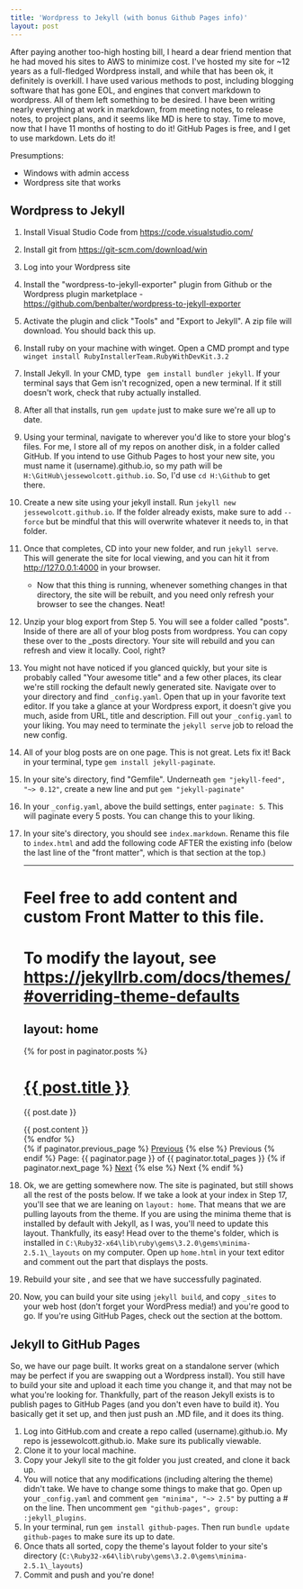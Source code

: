 ```yaml
---
title: 'Wordpress to Jekyll (with bonus Github Pages info)'
layout: post
---
```

After paying another too-high hosting bill, I heard a dear friend mention that he had moved his sites to AWS to minimize cost. I've hosted my site for ~12 years as a full-fledged Wordpress install, and while that has been ok, it definitely is overkill. I have used various methods to post, including blogging software that has gone EOL, and engines that convert markdown to wordpress. All of them left something to be desired. I have been writing nearly everything at work in markdown, from meeting notes, to release notes, to project plans, and it seems like MD is here to stay. Time to move, now that I have 11 months of hosting to do it! GitHub Pages is free, and I get to use markdown. Lets do it!

Presumptions:
- Windows with admin access
- Wordpress site that works

## Wordpress to Jekyll

1. Install Visual Studio Code from https://code.visualstudio.com/
2. Install git from https://git-scm.com/download/win
3. Log into your Wordpress site
4. Install the "wordpress-to-jekyll-exporter" plugin from Github or the Wordpress plugin marketplace - https://github.com/benbalter/wordpress-to-jekyll-exporter
5. Activate the plugin and click "Tools" and "Export to Jekyll". A zip file will download. You should back this up.
6. Install ruby on your machine with winget. Open a CMD prompt and type ```winget install RubyInstallerTeam.RubyWithDevKit.3.2```
7. Install Jekyll. In your CMD, type ``` gem install bundler jekyll```. If your terminal says that Gem isn't recognized, open a new terminal. If it still doesn't work, check that ruby actually installed.
8. After all that installs, run ```gem update``` just to make sure we're all up to date.
9. Using your terminal, navigate to wherever you'd like to store your blog's files. For me, I store all of my repos on another disk, in a folder called GitHub. If you intend to use Github Pages to host your new site, you must name it (username).github.io, so my path will be ```H:\GitHub\jessewolcott.github.io```. So, I'd use ```cd H:\Github``` to get there. 
10. Create a new site using your jekyll install. Run ```jekyll new jessewolcott.github.io```. If the folder already exists, make sure to add ```--force``` but be mindful that this will overwrite whatever it needs to, in that folder.
11. Once that completes, CD into your new folder, and run ```jekyll serve```. This will generate the site for local viewing, and you can hit it from http://127.0.0.1:4000 in your browser.
    - Now that this thing is running, whenever something changes in that directory, the site will be rebuilt, and you need only refresh your browser to see the changes. Neat!
12. Unzip your blog export from Step 5. You will see a folder called "posts". Inside of there are all of your blog posts from wordpress. You can copy these over to the _posts directory. Your site will rebuild and you can refresh and view it locally. Cool, right?
13. You might not have noticed if you glanced quickly, but your site is probably called "Your awesome title" and a few other places, its clear we're still rocking the default newly generated site. Navigate over to your directory and find ```_config.yaml```. Open that up in your favorite text editor. If you take a glance at your Wordpress export, it doesn't give you much, aside from URL, title and description. Fill out your ```_config.yaml``` to your liking. You may need to terminate the ```jekyll serve``` job to reload the new config.
14. All of your blog posts are on one page. This is not great. Lets fix it! Back in your terminal, type ```gem install jekyll-paginate```.
15. In your site's directory, find "Gemfile". Underneath ```gem "jekyll-feed", "~> 0.12"```, create a new line and put ```gem "jekyll-paginate"```
16. In your ```_config.yaml```, above the build settings, enter ```paginate: 5```. This will paginate every 5 posts. You can change this to your liking. 
17. In your site's directory, you should see ```index.markdown```. Rename this file to ```index.html``` and add the following code AFTER the existing info (below the last line of the "front matter", which is that section at the top.)

    ---
    # Feel free to add content and custom Front Matter to this file.
    # To modify the layout, see https://jekyllrb.com/docs/themes/#overriding-theme-defaults

    layout: home
    ---
    <!-- This loops through the paginated posts -->
    {% for post in paginator.posts %}
      <h1><a href="{{ post.url }}">{{ post.title }}</a></h1>
      <p class="author">
        <span class="date">{{ post.date }}</span>
      </p>
      <div class="content">
        {{ post.content }}
      </div>
    {% endfor %}
    
    <!-- Pagination links -->
    <div class="pagination">
      {% if paginator.previous_page %}
        <a href="{{ paginator.previous_page_path }}" class="previous">Previous</a>
      {% else %}
        <span class="previous">Previous</span>
      {% endif %}
      <span class="page_number ">Page: {{ paginator.page }} of {{ paginator.total_pages }}</span>
      {% if paginator.next_page %}
        <a href="{{ paginator.next_page_path }}" class="next">Next</a>
      {% else %}
        <span class="next ">Next</span>
      {% endif %}
    </div>

18. Ok, we are getting somewhere now. The site is paginated, but still shows all the rest of the posts below. If we take a look at your index in Step 17, you'll see that we are leaning on ```layout: home```. That means that we are pulling layouts from the theme. If you are using the minima theme that is installed by default with Jekyll, as I was, you'll need to update this layout. Thankfully, its easy! Head over to the theme's folder, which is installed in ```C:\Ruby32-x64\lib\ruby\gems\3.2.0\gems\minima-2.5.1\_layouts``` on my computer. Open up ```home.html``` in your text editor and comment out the part that displays the posts. 

19. Rebuild your site , and see that we have successfully paginated. 
20. Now, you can build your site using ```jekyll build```, and copy ```_sites``` to your web host (don't forget your WordPress media!) and you're good to go. If you're using GitHub Pages, check out the section at the bottom.

## Jekyll to GitHub Pages

So, we have our page built. It works great on a standalone server (which may be perfect if you are swapping out a Wordpress install). You still have to build your site and upload it each time you change it, and that may not be what you're looking for. Thankfully, part of the reason Jekyll exists is to publish pages to GitHub Pages (and you don't even have to build it). You basically get it set up, and then just push an .MD file, and it does its thing.

1. Log into GitHub.com and create a repo called (username).github.io. My repo is jessewolcott.github.io. Make sure its publically viewable.
2. Clone it to your local machine.
3. Copy your Jekyll site to the git folder you just created, and clone it back up.
4. You will notice that any modifications (including altering the theme) didn't take. We have to change some things to make that go. Open up your ```_config.yaml``` and comment ```gem "minima", "~> 2.5"``` by putting a # on the line. Then uncomment ```gem "github-pages", group: :jekyll_plugins```. 
5. In your terminal, run ```gem install github-pages```. Then run ```bundle update github-pages``` to make sure its up to date.
6. Once thats all sorted, copy the theme's layout folder to your site's directory (```C:\Ruby32-x64\lib\ruby\gems\3.2.0\gems\minima-2.5.1\_layouts```)
7. Commit and push and you're done!
